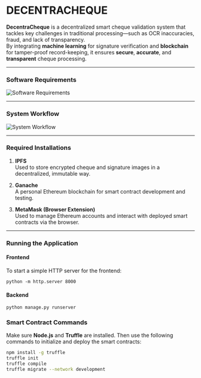 # DECENTRACHEQUE

**DecentraCheque** is a decentralized smart cheque validation system that tackles key challenges in traditional processing—such as OCR inaccuracies, fraud, and lack of transparency.  
By integrating **machine learning** for signature verification and **blockchain** for tamper-proof record-keeping, it ensures **secure**, **accurate**, and **transparent** cheque processing.

---

### Software Requirements

![Software Requirements](https://github.com/user-attachments/assets/7a4c1a88-bf57-40a7-8e35-7c4a7f3c1795)

---

### System Workflow

![System Workflow](https://github.com/user-attachments/assets/3ecf7cb2-0c06-463a-8570-51bab35f99ad)

---

### Required Installations

1. **IPFS**  
   Used to store encrypted cheque and signature images in a decentralized, immutable way.

2. **Ganache**  
   A personal Ethereum blockchain for smart contract development and testing.

3. **MetaMask (Browser Extension)**  
   Used to manage Ethereum accounts and interact with deployed smart contracts via the browser.

---

### Running the Application

#### Frontend
To start a simple HTTP server for the frontend:
```
python -m http.server 8000

```

#### Backend

```
python manage.py runserver 

```
### Smart Contract Commands

Make sure **Node.js** and **Truffle** are installed. Then use the following commands to initialize and deploy the smart contracts:

```bash
npm install -g truffle
truffle init
truffle compile
truffle migrate --network development
```

